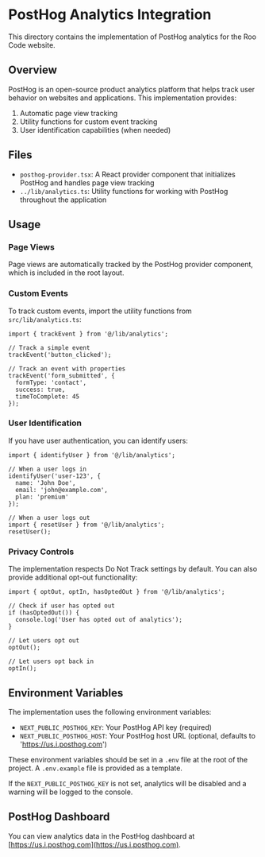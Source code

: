# PostHog Analytics Integration

This directory contains the implementation of PostHog analytics for the Roo Code website.

## Overview

PostHog is an open-source product analytics platform that helps track user behavior on websites and applications. This implementation provides:

1. Automatic page view tracking
2. Utility functions for custom event tracking
3. User identification capabilities (when needed)

## Files

- `posthog-provider.tsx`: A React provider component that initializes PostHog and handles page view tracking
- `../lib/analytics.ts`: Utility functions for working with PostHog throughout the application

## Usage

### Page Views

Page views are automatically tracked by the PostHog provider component, which is included in the root layout.

### Custom Events

To track custom events, import the utility functions from `src/lib/analytics.ts`:

```tsx
import { trackEvent } from '@/lib/analytics';

// Track a simple event
trackEvent('button_clicked');

// Track an event with properties
trackEvent('form_submitted', {
  formType: 'contact',
  success: true,
  timeToComplete: 45
});
```

### User Identification

If you have user authentication, you can identify users:

```tsx
import { identifyUser } from '@/lib/analytics';

// When a user logs in
identifyUser('user-123', {
  name: 'John Doe',
  email: 'john@example.com',
  plan: 'premium'
});

// When a user logs out
import { resetUser } from '@/lib/analytics';
resetUser();
```

### Privacy Controls

The implementation respects Do Not Track settings by default. You can also provide additional opt-out functionality:

```tsx
import { optOut, optIn, hasOptedOut } from '@/lib/analytics';

// Check if user has opted out
if (hasOptedOut()) {
  console.log('User has opted out of analytics');
}

// Let users opt out
optOut();

// Let users opt back in
optIn();
```

## Environment Variables

The implementation uses the following environment variables:

- `NEXT_PUBLIC_POSTHOG_KEY`: Your PostHog API key (required)
- `NEXT_PUBLIC_POSTHOG_HOST`: Your PostHog host URL (optional, defaults to 'https://us.i.posthog.com')

These environment variables should be set in a `.env` file at the root of the project. A `.env.example` file is provided as a template.

If the `NEXT_PUBLIC_POSTHOG_KEY` is not set, analytics will be disabled and a warning will be logged to the console.

## PostHog Dashboard

You can view analytics data in the PostHog dashboard at [https://us.i.posthog.com](https://us.i.posthog.com).